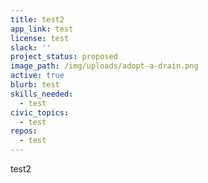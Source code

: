 ```yaml
---
title: test2
app_link: test
license: test
slack: ''
project_status: proposed
image_path: /img/uploads/adopt-a-drain.png
active: true
blurb: test
skills_needed:
  - test
civic_topics:
  - test
repos:
  - test
---
```

test2
